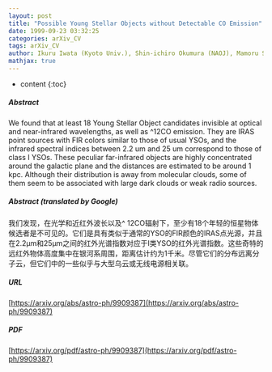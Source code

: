 ```yaml
---
layout: post
title: "Possible Young Stellar Objects without Detectable CO Emission"
date: 1999-09-23 03:32:25
categories: arXiv_CV
tags: arXiv_CV
author: Ikuru Iwata (Kyoto Univ.), Shin-ichiro Okumura (NAOJ), Mamoru Saito (Kyoto Univ.)
mathjax: true
---
```


* content
{:toc}

##### Abstract
We found that at least 18 Young Stellar Object candidates invisible at optical and near-infrared wavelengths, as well as ^12CO emission. They are IRAS point sources with FIR colors similar to those of usual YSOs, and the infrared spectral indices between 2.2 um and 25 um correspond to those of class I YSOs. These peculiar far-infrared objects are highly concentrated around the galactic plane and the distances are estimated to be around 1 kpc. Although their distribution is away from molecular clouds, some of them seem to be associated with large dark clouds or weak radio sources.

##### Abstract (translated by Google)
我们发现，在光学和近红外波长以及^ 12CO辐射下，至少有18个年轻的恒星物体候选者是不可见的。它们是具有类似于通常的YSO的FIR颜色的IRAS点光源，并且在2.2μm和25μm之间的红外光谱指数对应于I类YSO的红外光谱指数。这些奇特的远红外物体高度集中在银河系周围，距离估计约为1千米。尽管它们的分布远离分子云，但它们中的一些似乎与大型乌云或无线电源相关联。

##### URL
[https://arxiv.org/abs/astro-ph/9909387](https://arxiv.org/abs/astro-ph/9909387)

##### PDF
[https://arxiv.org/pdf/astro-ph/9909387](https://arxiv.org/pdf/astro-ph/9909387)


